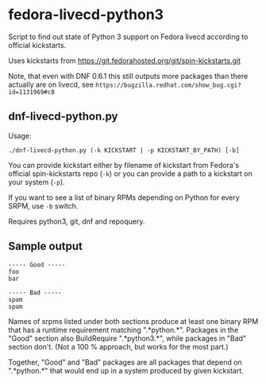 fedora-livecd-python3
=====================

Script to find out state of Python 3 support on Fedora livecd according to official kickstarts.

Uses kickstarts from https://git.fedorahosted.org/git/spin-kickstarts.git

Note, that even with DNF 0.6.1 this still outputs more packages than there actually are on
livecd, see `https://bugzilla.redhat.com/show_bug.cgi?id=1131969#c8`

dnf-livecd-python.py
--------------------

Usage:

```
./dnf-livecd-python.py (-k KICKSTART | -p KICKSTART_BY_PATH) [-b]
```

You can provide kickstart either by filename of kickstart from Fedora's official spin-kickstarts
repo (`-k`) or you can provide a path to a kickstart on your system (`-p`).

If you want to see a list of binary RPMs depending on Python for every SRPM, use `-b` switch.

Requires python3, git, dnf  and repoquery.

Sample output
-------------

```
----- Good -----
foo
bar

----- Bad -----
spam
spam
```

Names of srpms listed under both sections produce at least one binary RPM that has a runtime
requirement matching ".\*python.\*". Packages in the "Good" section also BuildRequire
".\*python3.\*", while packages in "Bad" section don't.
(Not a 100 % approach, but works for the most part.)

Together, "Good" and "Bad" packages are all packages that depend on ".\*python.\*" that
would end up in a system produced by given kickstart.
